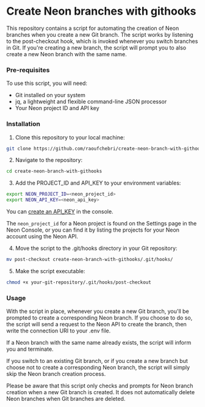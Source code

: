 # Create Neon branches with githooks
This repository contains a script for automating the creation of Neon branches when you create a new Git branch. The script works by listening to the post-checkout hook, which is invoked whenever you switch branches in Git. If you're creating a new branch, the script will prompt you to also create a new Neon branch with the same name.

### Pre-requisites
To use this script, you will need:

- Git installed on your system
- jq, a lightweight and flexible command-line JSON processor
- Your Neon project ID and API key

### Installation
1. Clone this repository to your local machine:

```bash
git clone https://github.com/raoufchebri/create-neon-branch-with-githooks.git
```

2. Navigate to the repository:

```bash
cd create-neon-branch-with-githooks
```
3. Add the PROJECT_ID and API_KEY to your environment variables:

```bash
export NEON_PROJECT_ID=<neon_project_id>
export NEON_API_KEY=<neon_api_key>
```

You can [create an API_KEY](https://neon.tech/docs/manage/api-keys#create-an-api-key) in the console.

The `neon_project_id` for a Neon project is found on the Settings page in the Neon Console, or you can find it by listing the projects for your Neon account using the Neon API.

4. Move the script to the .git/hooks directory in your Git repository:

```bash
mv post-checkout create-neon-branch-with-githooks/.git/hooks/
```

5. Make the script executable:

```bash
chmod +x your-git-repository/.git/hooks/post-checkout
```

### Usage
With the script in place, whenever you create a new Git branch, you'll be prompted to create a corresponding Neon branch. If you choose to do so, the script will send a request to the Neon API to create the branch, then write the connection URI to your .env file.

If a Neon branch with the same name already exists, the script will inform you and terminate.

If you switch to an existing Git branch, or if you create a new branch but choose not to create a corresponding Neon branch, the script will simply skip the Neon branch creation process.

Please be aware that this script only checks and prompts for Neon branch creation when a new Git branch is created. It does not automatically delete Neon branches when Git branches are deleted.